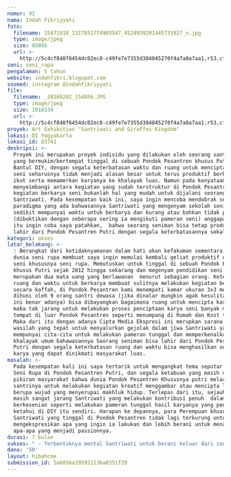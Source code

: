 ```yaml
---
nomor: 92
nama: Indah Fikriyyati
foto:
  filename: 15871818_1317851774903547_4529939291445731927_n.jpg
  type: image/jpeg
  size: 95895
  url: >-
    http://5c4cf848f6454dc02ec8-c49fe7e7355d384845270f4a7a0a7aa1.r53.cf2.rackcdn.com/9afb2e12-0cc6-487e-aec9-86e4c76e78ce/15871818_1317851774903547_4529939291445731927_n.jpg
seni: seni_rupa
pengalaman: 5 tahun
website: indahfikri.blogspot.com
sosmed: instagram @indahfikriyyati
file:
  filename: _20160202_154056.JPG
  type: image/jpeg
  size: 1016534
  url: >-
    http://5c4cf848f6454dc02ec8-c49fe7e7355d384845270f4a7a0a7aa1.r53.cf2.rackcdn.com/a8b152ae-46d7-400f-9027-fbcadd6445c1/_20160202_154056.JPG
proyek: Art Exhibition "Santriwati and Giraffes Kingdom"
lokasi: DI Yogyakarta
lokasi_id: Q3741
deskripsi: >-
  Proyek ini merupakan proyek individu yang dilakukan oleh seorang santriwati
  yang bermukim/bertempat tinggal di sebuah Pondok Pesantren khusus Putri di
  Bantul DIY, dengan segala keterbatasan waktu dan ruang untuk menciptakan karya
  seni seharusnya tidak menjadi alasan besar untuk terus produktif berkarya dan
  ikut serta memamerkan karyanya ke khalayak luas. Namun pada kenyataannya,
  menyeimbangi antara kegiatan yang sudah terstruktur di Pondok Pesantren dengan
  kegiatan berkarya seni bukanlah hal yang mudah untuk dijalani seorang
  Santriwati. Pada kesempatan baik ini, saya ingin mencoba mendobrak segala
  paradigma yang ada bahwasannya Santriwati yang mengenyam sekolah seni lebih
  sedikit mempunyai waktu untuk berkarya dan kurang atau bahkan tidak produktif
  (dibuktikan dengan seberapa sering ia mengikuti pameran seni) anggapan semacam
  itu ingin coba saya patahkan,  bahwa seorang seniman bisa tetap produktif dan
  lahir dari Pondok Pesantren Putri dengan segala keterbatasannya sekali pun.
kategori: akses
latar_belakang: >-
  : Berangkat dari ketidaknyamanan dalam hati akan kefakuman sementara dalam
  dunia seni rupa membuat saya ingin memulai kembali geliat produktif di dunia
  seni khususnya seni rupa. Memutuskan untuk tinggal di sebuah Pondok Pesantren
  khusus Putri sejak 2012 hingga sekarang dan megenyam pendidikan seni di kampus
  merupakan dua mata uang yang berlawanan  menurut sebagian orang. Keterbatasan
  ruang dan waktu untuk berkarya membuat sulitnya melakukan kegiatan berkesenian
  secara kaffah, di Pondok Pesantren kami menempati kamar ukuran 3x3 meter yang
  dihuni oleh 9 orang santri dewasa (jika dinalar mungkin agak kesulitan, namun
  ini benar adanya) bisa dibayangkan bagaimana ruang untuk mencipta karya seni,
  maka tak jarang untuk melakukan proses penciptaan karya seni banyak memakan
  tempat di luar Pondok Pesantren seperti menumpang di Rumah dan Kost teman.
  Maka dari itu dengan adanya Cipta Media Ekspresi ini merupkan sarana atau
  wasilah yang tepat untuk menyalurkan gejolak dalam jiwa Santriwati yang
  mempunyai cita-cita untuk melakukan pameran tunggal dan memperkenalkan ke
  khalayak umum bahawasannya Seorang seniman bisa lahir dari Pondok Pesatren
  Putri dengan segala keterbatasan ruang dan waktu bisa menghasilkan sebuah
  karya yang dapat dinikmati masyarakat luas.
masalah: >-
  Pada kesempatan kali ini saya tertarik untuk mengangkat tema seputar dunia
  Seni Rupa di Pondok Pesantren Putri, dan segala ketabuan yang masih melekat di
  pikiran masyarakat bahwa dunia Pondok Pesantren Khususnya putri melarang keras
  santrinya untuk melakukan kegiatan kreatif menggambar atau mencipta lukisan
  berupa wujud yang menyerupai makhluk hidup. Terlepas dari itu, sejauh ini
  masih sangat jarang Santriwati yang melakukan kontribusi penuh  dalam dunia
  berkesenian seperti melakukan pameran tunggal hasil karyanya yang penulis
  ketahui di DIY itu sendiri. Harapan ke depannya, para Perempuan khususnya para
  Santriwati yang tinggal di Pondok Pesantren tidak lagi terkurung untuk
  mengekspresikan apa yang ingin ia lakukan dan lebih berani untuk menampilkan
  apa-apa yang menjadi passionnya.
durasi: 7 bulan
sukses: " - Terbentuknya mental Santriwati untuk berani keluar dari zona yang itu-itu saja dalam proses berkarya seni \r\n-Memperkenalkan ke masyarakat luas bahwasannya dalam keterbatasan ruang dan waktu seorang Santriwati mampu produktif dan berkarya setara dengan seniman-seniman di luar sana\r\n- Mengubah mindset masyarakat akan pemahaman  terbatasnya membuat sebuah karya seni di Pondok Pesantren (tidak boleh melukis makhluk hidup dan sebagainya) adalah sebuah kekeliruan yang harus diluruskan\r\n- Setelahnya bisa lahir generasi Santriwati atau kelompok-kelompok seniman perempuan pedantren dengan karya yang lebih baik lagi dan berani menyuarakan keresahan hatinya melalui karya seni rupa\r\n"
dana: '50'
layout: hibahcme
submission_id: 5a6056a395921136a0351f29
---
```

